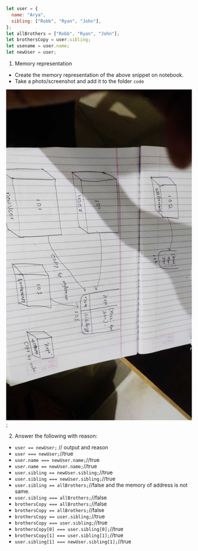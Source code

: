 ```js
let user = {
  name: "Arya",
  sibling: ["Robb", "Ryan", "John"],
};
let allBrothers = ["Robb", "Ryan", "John"];
let brothersCopy = user.sibling;
let usename = user.name;
let newUser = user;
```

1. Memory representation

- Create the memory representation of the above snippet on notebook.
- Take a photo/screenshot and add it to the folder `code`

<!-- To add this image here use ![name](./hello.jpg) -->

![name](./IMG_20210615_213108.jpg);

2. Answer the following with reason:

- `user == newUser;` // output and reason
- `user === newUser;`//true
- `user.name === newUser.name;`//true
- `user.name == newUser.name;`//true
- `user.sibling == newUser.sibling;`//true
- `user.sibling === newUser.sibling;`//true
- `user.sibling == allBrothers;`//false and the memory of address is not same.
- `user.sibling === allBrothers;`//false
- `brothersCopy === allBrothers;`//false
- `brothersCopy == allBrothers;`//false
- `brothersCopy == user.sibling;`//true
- `brothersCopy === user.sibling;`//true
- `brothersCopy[0] === user.sibling[0];`//true
- `brothersCopy[1] === user.sibling[1];`//true
- `user.sibling[1] === newUser.sibling[1];`//true
